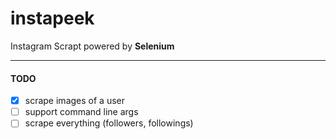 # instapeek

Instagram Scrapt powered by **Selenium**

---
#### TODO
- [x] scrape images of a user
- [ ] support command line args
- [ ] scrape everything (followers, followings)
